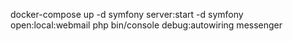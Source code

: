 docker-compose up -d
symfony server:start -d
symfony open:local:webmail
php bin/console debug:autowiring messenger
